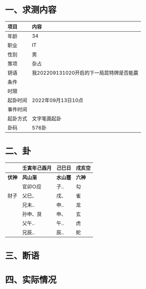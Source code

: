 # 一、求测内容
|项目|内容|
|:-|:-|
|年龄|34|
|职业|IT|
|性别|男|
|策项|杂占|
|钥语|我202209131020开启的下一局昆特牌是否能赢|
|条件||
|时限||
|起卦时间|2022年09月13日10点|
|事件时间||
|起卦方式|文字笔画起卦|
|卦码|576卦|

# 二、卦
||壬寅年己酉月|己巳日|戌亥空|
|:-|:-|:-|:-|
|**伏神**|**风山渐**|**水山蹇**|**六神**|
||官卯○应|子..|勾|
|财子|父巳、|戌、|雀|
||兄未..|申..|龙|
||孙申、艮|申、|玄|
||父午..|午..|虎|
||兄辰..|辰..|蛇|


# 三、断语

# 四、实际情况